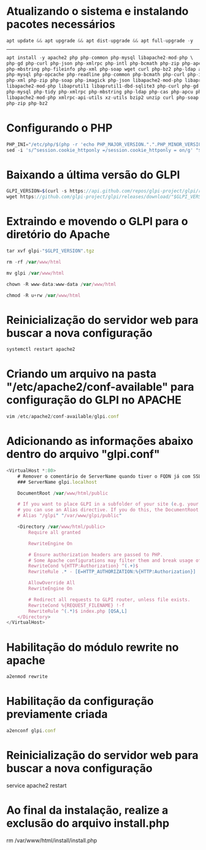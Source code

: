 # Atualizando o sistema e instalando pacotes necessários
```js
apt update && apt upgrade && apt dist-upgrade && apt full-upgrade -y
```
---
```js
apt install -y apache2 php php-common php-mysql libapache2-mod-php \
php-gd php-curl php-json php-xmlrpc php-intl php-bcmath php-zip php-apcu \
php-mbstring php-fileinfo php-xml php-soap wget curl php-bz2 php-ldap apache2 apache2-utils apache2-bin apache2-data php php-cli php-common \
php-mysql php-opcache php-readline php-common php-bcmath php-curl php-intl php-mbstring \
php-xml php-zip php-soap php-imagick php-json libapache2-mod-php libapr1 libaprutil1-ldap \
libapache2-mod-php libaprutil1 libaprutil1-dbd-sqlite3 php-curl php-gd php-intl php-pear php-imagick php-imap php-memcache php-pspell \
php-mysql php-tidy php-xmlrpc php-mbstring php-ldap php-cas php-apcu php-json php-xml php-cli \
libapache2-mod-php xmlrpc-api-utils xz-utils bzip2 unzip curl php-soap php-common php-bcmath \
php-zip php-bz2
```

# Configurando o PHP
```js
PHP_INI="/etc/php/$(php -r 'echo PHP_MAJOR_VERSION.".".PHP_MINOR_VERSION;')/apache2/php.ini"
sed -i 's/^session.cookie_httponly =/session.cookie_httponly = on/g' "$PHP_INI"
```

# Baixando a última versão do GLPI
```js
GLPI_VERSION=$(curl -s https://api.github.com/repos/glpi-project/glpi/releases/latest | grep tag_name | cut -d '"' -f 4)
wget https://github.com/glpi-project/glpi/releases/download/"$GLPI_VERSION"/glpi-"$GLPI_VERSION".tgz
```

# Extraindo e movendo o GLPI para o diretório do Apache
```js
tar xvf glpi-"$GLPI_VERSION".tgz
```
```js
rm -rf /var/www/html
```
```js
mv glpi /var/www/html
```
```js
chown -R www-data:www-data /var/www/html
```
```js
chmod -R u+rw /var/www/html
```

# Reinicialização do servidor web para buscar a nova configuração
```js
systemctl restart apache2
```

# Criando um arquivo na pasta "/etc/apache2/conf-available" para configuração do GLPI no APACHE
```js
vim /etc/apache2/conf-available/glpi.conf
```

# Adicionando as informações abaixo dentro do arquivo "glpi.conf"
```js
<VirtualHost *:80>
    # Remover o comentário de ServerName quando tiver o FQDN já com SSL
    ### ServerName glpi.localhost

    DocumentRoot /var/www/html/public

    # If you want to place GLPI in a subfolder of your site (e.g. your virtual host is serving multiple applications),
    # you can use an Alias directive. If you do this, the DocumentRoot directive MUST NOT target the GLPI directory itself.
    # Alias "/glpi" "/var/www/glpi/public"

    <Directory /var/www/html/public>
        Require all granted

        RewriteEngine On

        # Ensure authorization headers are passed to PHP.
        # Some Apache configurations may filter them and break usage of API, CalDAV, ...
        RewriteCond %{HTTP:Authorization} ^(.+)$
        RewriteRule .* - [E=HTTP_AUTHORIZATION:%{HTTP:Authorization}]

        AllowOverride All
        RewriteEngine On

        # Redirect all requests to GLPI router, unless file exists.
        RewriteCond %{REQUEST_FILENAME} !-f
        RewriteRule ^(.*)$ index.php [QSA,L]
    </Directory>
</VirtualHost>
```

# Habilitação do módulo rewrite no apache
```js
a2enmod rewrite
```

# Habilitação da configuração previamente criada
```js
a2enconf glpi.conf
```
# Reinicialização do servidor web para buscar a nova configuração
service apache2 restart

# Ao final da instalação, realize a exclusão do arquivo install.php
rm /var/www/html/install/install.php
